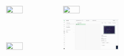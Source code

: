 <img src="./preview.png"  width="30%" height="10%">  <img src="./Added.png"  width="30%" height="10%">

<img src="./uploded.png"  width="30%" height="10%">  <img src="./supabase.png"  width="30%" height="10%">
